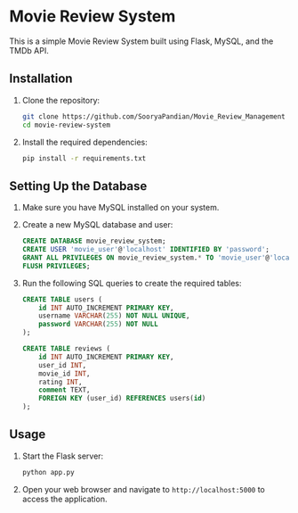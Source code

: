 # Movie Review System

This is a simple Movie Review System built using Flask, MySQL, and the TMDb API.

## Installation

1. Clone the repository:
   

    ```bash
    git clone https://github.com/SooryaPandian/Movie_Review_Management
    cd movie-review-system
    ```

3. Install the required dependencies:

    ```bash
    pip install -r requirements.txt
    ```

## Setting Up the Database

1. Make sure you have MySQL installed on your system.

2. Create a new MySQL database and user:

    ```sql
    CREATE DATABASE movie_review_system;
    CREATE USER 'movie_user'@'localhost' IDENTIFIED BY 'password';
    GRANT ALL PRIVILEGES ON movie_review_system.* TO 'movie_user'@'localhost';
    FLUSH PRIVILEGES;
    ```

4. Run the following SQL queries to create the required tables:

    ```sql
    CREATE TABLE users (
        id INT AUTO_INCREMENT PRIMARY KEY,
        username VARCHAR(255) NOT NULL UNIQUE,
        password VARCHAR(255) NOT NULL
    );

    CREATE TABLE reviews (
        id INT AUTO_INCREMENT PRIMARY KEY,
        user_id INT,
        movie_id INT,
        rating INT,
        comment TEXT,
        FOREIGN KEY (user_id) REFERENCES users(id)
    );
    ```

## Usage

1. Start the Flask server:

    ```bash
    python app.py
    ```

2. Open your web browser and navigate to `http://localhost:5000` to access the application.
